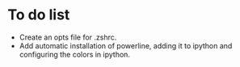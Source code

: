 # To do list

* Create an opts file for .zshrc.
* Add automatic installation of powerline, adding it to ipython and configuring the colors in ipython.
